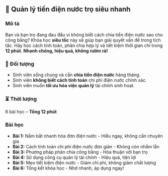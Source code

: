 ## 📌 Quản lý tiền điện nước trọ siêu nhanh

### Mô tả
Bạn và bạn trọ đang đau đầu vì không biết cách chia tiền điện nước sao cho công bằng? Khóa học **siêu tốc** này sẽ giúp bạn giải quyết vấn đề trong tích tắc. Hãy học cách tính toán, phân chia hợp lý và tiết kiệm thời gian chỉ trong **12 phút**. **Nhanh chóng, hiệu quả, không rườm rà!**

### 🎯 Đối tượng
- Sinh viên sống chung và cần **chia tiền điện nước** hàng tháng.
- Sinh viên **không biết cách tính toán** chi phí điện nước chính xác.
- Sinh viên muốn **tối ưu hóa việc quản lý** tài chính sinh hoạt.

### ⏳ Thời lượng
6 bài học – **Tổng 12 phút**

### Bài học
- **Bài 1:** Nắm bắt nhanh hóa đơn điện nước - Hiểu ngay, không cần chuyên gia
- **Bài 2:** Cách tính toán chi phí điện nước đơn giản - Không còn nhầm lẫn
- **Bài 3:** Phương pháp phân chia công bằng - Hòa thuận với bạn trọ
- **Bài 4:** Sử dụng công cụ quản lý tài chính - Hiệu quả, tiện lợi
- **Bài 5:** Mẹo tiết kiệm điện nước - Giảm chi phí, không giảm chất lượng
- **Bài 6:** Tổng kết khóa học - Nhớ nhanh, áp dụng ngay!